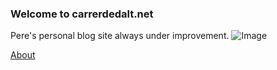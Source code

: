 ### Welcome to carrerdedalt.net
Pere's personal blog site always under improvement.
![Image](./assets/snip_20201223080835.png)

[About](https://carrerdedalt.net/about)

